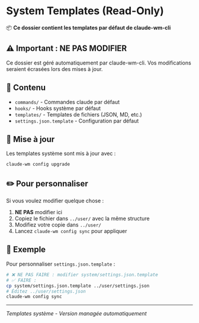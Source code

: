 # System Templates (Read-Only)

📦 **Ce dossier contient les templates par défaut de claude-wm-cli**

## ⚠️ Important : NE PAS MODIFIER

Ce dossier est géré automatiquement par claude-wm-cli. Vos modifications seraient écrasées lors des mises à jour.

## 📁 Contenu

- `commands/` - Commandes claude par défaut
- `hooks/` - Hooks système par défaut  
- `templates/` - Templates de fichiers (JSON, MD, etc.)
- `settings.json.template` - Configuration par défaut

## 🔄 Mise à jour

Les templates système sont mis à jour avec :
```bash
claude-wm config upgrade
```

## ✏️ Pour personnaliser

Si vous voulez modifier quelque chose :
1. **NE PAS** modifier ici
2. Copiez le fichier dans `../user/` avec la même structure
3. Modifiez votre copie dans `../user/`
4. Lancez `claude-wm config sync` pour appliquer

## 🎯 Exemple

Pour personnaliser `settings.json.template` :
```bash
# ❌ NE PAS FAIRE : modifier system/settings.json.template
# ✅ FAIRE : 
cp system/settings.json.template ../user/settings.json
# Éditez ../user/settings.json
claude-wm config sync
```

---

*Templates système - Version managée automatiquement*